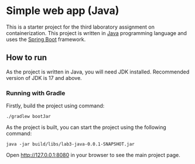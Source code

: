 # Simple web app (Java)

This is a starter project for the third laboratory assignment on containerization.
This project is written in [Java](https://www.oracle.com/java/) programming
language and uses the [Spring Boot](https://spring.io/projects/spring-boot) framework.

## How to run

As the project is written in Java, you will need JDK installed.
Recommended version of JDK is 17 and above.

### Running with Gradle

Firstly, build the project using command:
```
./gradlew bootJar
```
As the project is built, you can start the project using the following
command:
```
java -jar build/libs/lab3-java-0.0.1-SNAPSHOT.jar
```
Open http://127.0.0.1:8080 in your browser to see the main project page.